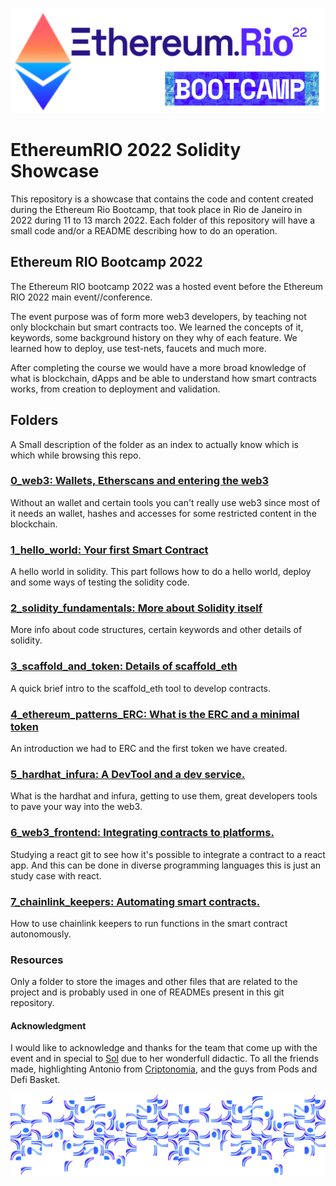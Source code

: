 ![!Theme Image](resources/bootcamp.png)
# EthereumRIO 2022 Solidity Showcase

This repository is a showcase that contains the code and content created during the Ethereum Rio Bootcamp, that took place in Rio de Janeiro in 2022 during 11 to 13 march 2022. Each folder of this repository will have a small code and/or a README describing how to do an operation.

## Ethereum RIO Bootcamp 2022
The Ethereum RIO bootcamp 2022 was a hosted event before the Ethereum RIO 2022 main event//conference.

The event purpose was of form more web3 developers, by teaching not only blockchain but smart contracts too. We learned the concepts of it, keywords, some background history on they why of each feature. We learned how to deploy, use test-nets, faucets and much more.

After completing the course we would have a more broad knowledge of what is blockchain, dApps and be able to understand
how smart contracts works, from creation to deployment and validation.

## Folders

A Small description of the folder as an index to actually know which is which while browsing this repo.

### [0_web3: Wallets, Etherscans and entering the web3](0_web3/README.md)

Without an wallet and certain tools you can't really use web3 since most of it needs an wallet, hashes and accesses for some restricted content in the blockchain.

### [1_hello_world: Your first Smart Contract](1_hello_world/README.md)

A hello world in solidity. This part follows how to do a hello world, deploy and some ways of testing the solidity code.


### [2_solidity_fundamentals: More about Solidity itself](2_solidity_fundamentals/README.md)

More info about code structures, certain keywords and other details of solidity.

### [3_scaffold_and_token: Details of scaffold_eth](3_scaffold_and_token/README.md)

A quick brief intro to the scaffold_eth tool to develop contracts.
### [4_ethereum_patterns_ERC: What is the ERC and a minimal token](4_ethereum_patterns_ERC/README.md)

An introduction we had to ERC and the first token we have created.

### [5_hardhat_infura: A DevTool and a dev service.](5_hardhat_infura/README.md)

What is the hardhat and infura, getting to use them, great developers tools to pave your way into the web3.

### [6_web3_frontend: Integrating contracts to platforms.](6_web3_frontend/README.md)

Studying a react git to see how it's possible to integrate a contract to a react app. And this can be done in diverse programming languages this is just an study case with react.

### [7_chainlink_keepers: Automating smart contracts.](7_chainlink_keepers/README.md)

How to use chainlink keepers to run functions in the smart contract autonomously.

### Resources

Only a folder to store the images and other files that are related to the project and is probably used in one of READMEs present in this git repository.

#### Acknowledgment

I would like to acknowledge and thanks for the team that come up with the event and in special to [Sol](https://github.com/solangegueiros) due to her wonderfull didactic.
To all the friends made, highlighting Antonio from [Criptonomia](https://criptonomia.com/), and the guys from Pods and Defi Basket.

![!Theme Image](resources/calcada_bootcamp.png)
